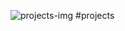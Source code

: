 ![projects-img](https://github.com/user-attachments/assets/c5b0a91f-9364-43a9-b536-49cb11a1b981)
#projects
